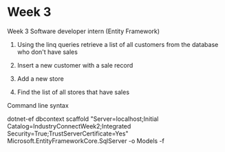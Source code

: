 # Week 3

Week 3 Software developer intern (Entity Framework)

1. Using the linq queries retrieve a list of all customers from the database who don't have sales

2. Insert a new customer with a sale record

3. Add a new store 

4. Find the list of all stores that have sales 

Command line syntax

dotnet-ef dbcontext scaffold "Server=localhost;Initial Catalog=IndustryConnectWeek2;Integrated Security=True;TrustServerCertificate=Yes" Microsoft.EntityFrameworkCore.SqlServer -o Models -f